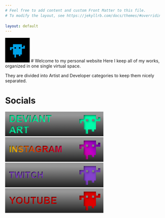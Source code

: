 ```yaml
---
# Feel free to add content and custom Front Matter to this file.
# To modify the layout, see https://jekyllrb.com/docs/themes/#overriding-theme-defaults

layout: default
---
```

<img src="/assets/images/avatar-small.png" />
# Welcome to my personal website
Here I keep all of my works, organized in one single virtual space.

They are divided into Artist and Developer categories to keep them nicely separated.

# Socials
<div class="socials">
  <a target="_blank" href="https://www.deviantart.com/bamarin">
    <img src="/assets/images/banner-deviantart.png" alt="DeviantArt">
  </a>
  <a target="_blank" href="https://www.instagram.com/bamarin_it/">
    <img src="/assets/images/banner-insta.png" alt="Instagram">
  </a>
  <a target="_blank" href="https://www.twitch.tv/bamarin">
    <img src="/assets/images/banner-twitch.png" alt="Twitch">
  </a>
  <a target="_blank" href="https://www.youtube.com/channel/UCorVSNWpkh9vz0hBSFOm7cA">
    <img src="/assets/images/banner-yt.png" alt="YouTube">
  </a>
</div>
